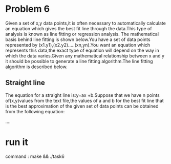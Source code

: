 # Problem 6
Given a set of x,y data points,it is often necessary to automatically calculate an equation which gives the best fit line through the data.This type of analysis is known as line fitting or regression analysis.
The mathematical basis behind line fitting is shown below.You have a set of data points represented by (x1.y1),(x2.y2).....(xn,yn).You want an equation which represents this data,the exact type of equation will depend on the way in which the data varies.Given any mathematical relationship between x and y it should be possible to generate a line fitting algorithm.The line fitting algorithm is described below.
## Straight line
The equation for a straight line is:y=ax +b.Suppose that we have n points of(x,y)values from the text file,the values of a and b for the best fit line that is the best approximation of the given set of data points can be obtained from the following equation:

....

# run it
command : make && ./task6